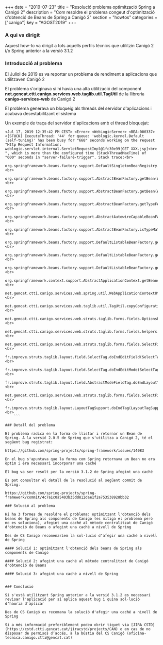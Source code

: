 +++
date        = "2019-07-23"
title       = "Resolució problema optimització Spring a Canigó 2"
description = "Com resoldre el problema congeut d'optimització d'obtenció de Beans de Spring a Canigó 2"
section     = "howtos"
categories  = ["canigo"]
key         = "AGOST2019"
+++

### A qui va dirigit

Aquest how-to va dirigit a tots aquells perfils tècnics que utilitzin Canigó 2 i/o Spring anterior a la versió 3.1.2

### Introducció al problema

El Juliol de 2019 es va reportar un problema de rendiment a aplicacions que utilitzaven Canigó 2

El problema s'originava si hi havia una alta utilització del component **net.gencat.ctti.canigo.services.web.taglib.util.TagUtil** de la llibreria **canigo-services-web** de Canigó 2

El problema generava un bloqueig als threads del servidor d'aplicacions i acabava desestabilitzant el sistema

Un exemple de traça del servidor d'aplicacions amb  el thread bloquejat:

```
<Jul 17, 2019 12:35:42 PM CEST> <Error> <WebLogicServer> <BEA-000337> <[STUCK] ExecuteThread: '44' for queue: 'weblogic.kernel.Default (self-tuning)' has been busy for "668" seconds working on the request "Http Request Information: weblogic.servlet.internal.ServletRequestImpl@1fc30e99[GET XXX.jsp]<br>
", which is more than the configured time (StuckThreadMaxTime) of "600" seconds in "server-failure-trigger". Stack trace:<br>
    org.springframework.beans.factory.support.DefaultSingletonBeanRegistry.getSingleton(DefaultSingletonBeanRegistry.java:141)<br>
    org.springframework.beans.factory.support.AbstractBeanFactory.getBean(AbstractBeanFactory.java:246)<br>
    org.springframework.beans.factory.support.AbstractBeanFactory.getBean(AbstractBeanFactory.java:160)<br>
    org.springframework.beans.factory.support.AbstractBeanFactory.getTypeForFactoryBean(AbstractBeanFactory.java:1145)<br>
    org.springframework.beans.factory.support.AbstractAutowireCapableBeanFactory.getTypeForFactoryBean(AbstractAutowireCapableBeanFactory.java:569)<br>
    org.springframework.beans.factory.support.AbstractBeanFactory.isTypeMatch(AbstractBeanFactory.java:439)<br>
    org.springframework.beans.factory.support.DefaultListableBeanFactory.getBeanNamesForType(DefaultListableBeanFactory.java:174)<br>
    org.springframework.beans.factory.support.DefaultListableBeanFactory.getBeansOfType(DefaultListableBeanFactory.java:243)<br>
    org.springframework.beans.factory.support.DefaultListableBeanFactory.getBeansOfType(DefaultListableBeanFactory.java:237)<br>
    org.springframework.context.support.AbstractApplicationContext.getBeansOfType(AbstractApplicationContext.java:814)<br>
    net.gencat.ctti.canigo.services.web.spring.util.WebApplicationContextUtils.getBeanOfType(WebApplicationContextUtils.java:45)<br>
    net.gencat.ctti.canigo.services.web.taglib.util.TagUtil.copyConfiguration(TagUtil.java:163)<br>
    net.gencat.ctti.canigo.services.web.struts.taglib.forms.fields.OptionsFieldTag.doEndTag(OptionsFieldTag.java:85)<br>
    net.gencat.ctti.canigo.services.web.struts.taglib.forms.fields.helpers.SelectFieldTagHelper.generateOptions(SelectFieldTagHelper.java:174)<br>
    net.gencat.ctti.canigo.services.web.struts.taglib.forms.fields.SelectFieldTag.doAfterValue(SelectFieldTag.java:330)<br>
    fr.improve.struts.taglib.layout.field.SelectTag.doEndEditField(SelectTag.java:238)<br>
    fr.improve.struts.taglib.layout.field.SelectTag.doEndEditMode(SelectTag.java:229)<br>
    fr.improve.struts.taglib.layout.field.AbstractModeFieldTag.doEndLayoutTag(AbstractModeFieldTag.java:110)<br>
    net.gencat.ctti.canigo.services.web.struts.taglib.forms.fields.SelectFieldTag.doEndLayoutTag(SelectFieldTag.java:352)<br>
    fr.improve.struts.taglib.layout.LayoutTagSupport.doEndTag(LayoutTagSupport.java:47)<br>
    ```

### Detall del problema

El problema radica en la forma de llistar i retornar un Bean de Spring. A la versió 2.0.5 de Spring que s'utilitza a Canigó 2, té el següent bug registrat:

https://github.com/spring-projects/spring-framework/issues/14083

En el bug s'apuntava que la forma com Spring retornava un Bean no era òptim i era necessari incorporar una caché

El bug va ser resolt per la versió 3.1.2 de Spring afegint una caché

Es pot consultar el detall de la resolució al següent commit de Spring:

https://github.com/spring-projects/spring-framework/commit/4c7a1c0a5403b35dd812dae1f2a753538928bb32

### Solució al problema

Hi ha 3 formes de resoldre el problema: optimitzant l'obtenció dels beans de Spring als components de Canigó (es mitiga el problema però no es soluciona), afegint una caché al mètode centralitzat de Canigó d'obtenció de Beans o afegint una caché a nivell de Spring

Des de CS Canigó recomenaríem la sol·lució d'afegir una caché a nivell de Spring

#### Solució 1: optimitzant l'obtenció dels beans de Spring als components de Canigó

#### Solució 2: afegint una caché al mètode centralitzat de Canigó d'obtenció de Beans

#### Solució 3: afegint una caché a nivell de Spring


### Conclusió

Si s'està utilitzant Spring anterior a la versió 3.1.2 es necessari revisar l'aplicació per si aplica aquest bug i quina sol·lució d'hauria d'aplicar

Des de CS Canigó es recomana la solució d'afegir una caché a nivell de Spring

Si a més informació preferiblement podeu obrir tiquet via [JIRA CSTD](https://cstd.ctti.gencat.cat/jiracstd/projects/CAN) o en cas de no disposar de permisos d’accés, a la bústia del CS Canigó (oficina-tecnica.canigo.ctti@gencat.cat)




